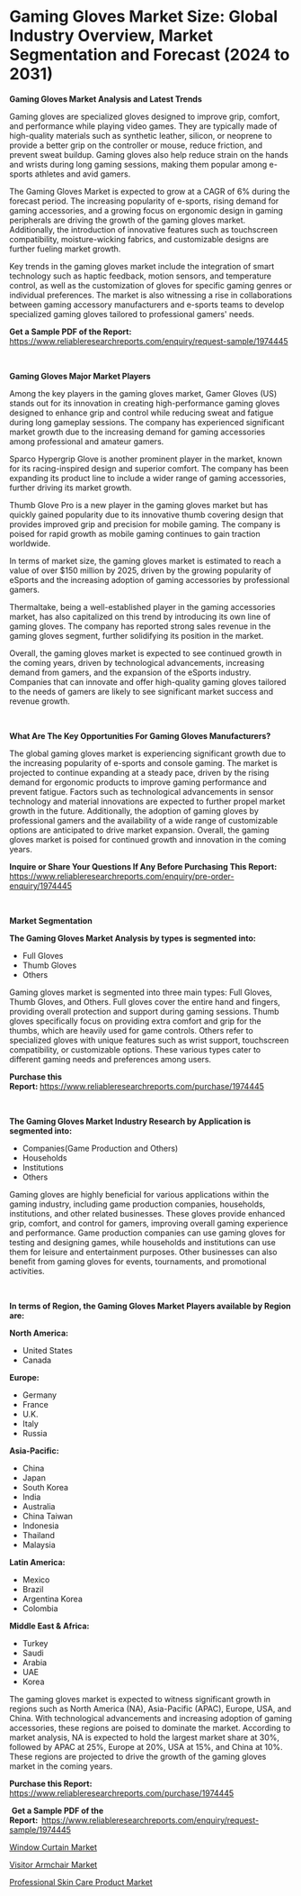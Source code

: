 <p><h1>Gaming Gloves Market Size: Global Industry Overview, Market Segmentation and Forecast (2024 to 2031)</h1></p><p><strong>Gaming Gloves Market Analysis and Latest Trends</strong></p>
<p><p>Gaming gloves are specialized gloves designed to improve grip, comfort, and performance while playing video games. They are typically made of high-quality materials such as synthetic leather, silicon, or neoprene to provide a better grip on the controller or mouse, reduce friction, and prevent sweat buildup. Gaming gloves also help reduce strain on the hands and wrists during long gaming sessions, making them popular among e-sports athletes and avid gamers.</p><p>The Gaming Gloves Market is expected to grow at a CAGR of 6% during the forecast period. The increasing popularity of e-sports, rising demand for gaming accessories, and a growing focus on ergonomic design in gaming peripherals are driving the growth of the gaming gloves market. Additionally, the introduction of innovative features such as touchscreen compatibility, moisture-wicking fabrics, and customizable designs are further fueling market growth.</p><p>Key trends in the gaming gloves market include the integration of smart technology such as haptic feedback, motion sensors, and temperature control, as well as the customization of gloves for specific gaming genres or individual preferences. The market is also witnessing a rise in collaborations between gaming accessory manufacturers and e-sports teams to develop specialized gaming gloves tailored to professional gamers' needs.</p></p>
<p><strong>Get a Sample PDF of the Report:&nbsp;</strong> <a href="https://www.reliableresearchreports.com/enquiry/request-sample/1974445">https://www.reliableresearchreports.com/enquiry/request-sample/1974445</a></p>
<p>&nbsp;</p>
<p><strong>Gaming Gloves Major Market Players</strong></p>
<p><p>Among the key players in the gaming gloves market, Gamer Gloves (US) stands out for its innovation in creating high-performance gaming gloves designed to enhance grip and control while reducing sweat and fatigue during long gameplay sessions. The company has experienced significant market growth due to the increasing demand for gaming accessories among professional and amateur gamers.</p><p>Sparco Hypergrip Glove is another prominent player in the market, known for its racing-inspired design and superior comfort. The company has been expanding its product line to include a wider range of gaming accessories, further driving its market growth.</p><p>Thumb Glove Pro is a new player in the gaming gloves market but has quickly gained popularity due to its innovative thumb covering design that provides improved grip and precision for mobile gaming. The company is poised for rapid growth as mobile gaming continues to gain traction worldwide.</p><p>In terms of market size, the gaming gloves market is estimated to reach a value of over $150 million by 2025, driven by the growing popularity of eSports and the increasing adoption of gaming accessories by professional gamers. </p><p>Thermaltake, being a well-established player in the gaming accessories market, has also capitalized on this trend by introducing its own line of gaming gloves. The company has reported strong sales revenue in the gaming gloves segment, further solidifying its position in the market.</p><p>Overall, the gaming gloves market is expected to see continued growth in the coming years, driven by technological advancements, increasing demand from gamers, and the expansion of the eSports industry. Companies that can innovate and offer high-quality gaming gloves tailored to the needs of gamers are likely to see significant market success and revenue growth.</p></p>
<p>&nbsp;</p>
<p><strong>What Are The Key Opportunities For Gaming Gloves Manufacturers?</strong></p>
<p><p>The global gaming gloves market is experiencing significant growth due to the increasing popularity of e-sports and console gaming. The market is projected to continue expanding at a steady pace, driven by the rising demand for ergonomic products to improve gaming performance and prevent fatigue. Factors such as technological advancements in sensor technology and material innovations are expected to further propel market growth in the future. Additionally, the adoption of gaming gloves by professional gamers and the availability of a wide range of customizable options are anticipated to drive market expansion. Overall, the gaming gloves market is poised for continued growth and innovation in the coming years.</p></p>
<p><strong>Inquire or Share Your Questions If Any Before Purchasing This Report:</strong> <a href="https://www.reliableresearchreports.com/enquiry/pre-order-enquiry/1974445">https://www.reliableresearchreports.com/enquiry/pre-order-enquiry/1974445</a></p>
<p>&nbsp;</p>
<p><strong>Market Segmentation</strong></p>
<p><strong>The Gaming Gloves Market Analysis by types is segmented into:</strong></p>
<p><ul><li>Full Gloves</li><li>Thumb Gloves</li><li>Others</li></ul></p>
<p><p>Gaming gloves market is segmented into three main types: Full Gloves, Thumb Gloves, and Others. Full gloves cover the entire hand and fingers, providing overall protection and support during gaming sessions. Thumb gloves specifically focus on providing extra comfort and grip for the thumbs, which are heavily used for game controls. Others refer to specialized gloves with unique features such as wrist support, touchscreen compatibility, or customizable options. These various types cater to different gaming needs and preferences among users.</p></p>
<p><strong>Purchase this Report:&nbsp;</strong><a href="https://www.reliableresearchreports.com/purchase/1974445">https://www.reliableresearchreports.com/purchase/1974445</a></p>
<p>&nbsp;</p>
<p><strong>The Gaming Gloves Market Industry Research by Application is segmented into:</strong></p>
<p><ul><li>Companies(Game Production and Others)</li><li>Households</li><li>Institutions</li><li>Others</li></ul></p>
<p><p>Gaming gloves are highly beneficial for various applications within the gaming industry, including game production companies, households, institutions, and other related businesses. These gloves provide enhanced grip, comfort, and control for gamers, improving overall gaming experience and performance. Game production companies can use gaming gloves for testing and designing games, while households and institutions can use them for leisure and entertainment purposes. Other businesses can also benefit from gaming gloves for events, tournaments, and promotional activities.</p></p>
<p>&nbsp;</p>
<p><strong>In terms of Region, the Gaming Gloves Market Players available by Region are:</strong></p>
<p>
    <p> <strong> North America: </strong>
        <ul>
            <li>United States</li>
            <li>Canada</li>
        </ul>
        </p> 
    <p> <strong> Europe: </strong>
        <ul>
            <li>Germany</li>
            <li>France</li>
            <li>U.K.</li>
            <li>Italy</li>
            <li>Russia</li>
        </ul>
        </p> 
    <p> <strong> Asia-Pacific: </strong>
        <ul>
            <li>China</li>
            <li>Japan</li>
            <li>South Korea</li>
            <li>India</li>
            <li>Australia</li>
            <li>China Taiwan</li>
            <li>Indonesia</li>
            <li>Thailand</li>
            <li>Malaysia</li>
        </ul>
        </p> 
    <p> <strong> Latin America: </strong>
        <ul>
            <li>Mexico</li>
            <li>Brazil</li>
            <li>Argentina Korea</li>
            <li>Colombia</li>
        </ul>
        </p> 
    <p> <strong> Middle East & Africa: </strong>
        <ul>
            <li>Turkey</li>
            <li>Saudi</li>
            <li>Arabia</li>
            <li>UAE</li>
            <li>Korea</li>
        </ul>
    </p>
    </p>
<p><p>The gaming gloves market is expected to witness significant growth in regions such as North America (NA), Asia-Pacific (APAC), Europe, USA, and China. With technological advancements and increasing adoption of gaming accessories, these regions are poised to dominate the market. According to market analysis, NA is expected to hold the largest market share at 30%, followed by APAC at 25%, Europe at 20%, USA at 15%, and China at 10%. These regions are projected to drive the growth of the gaming gloves market in the coming years.</p></p>
<p><strong>Purchase this Report: </strong><a href="https://www.reliableresearchreports.com/purchase/1974445">https://www.reliableresearchreports.com/purchase/1974445</a></p>
<p>&nbsp;<strong>Get a Sample PDF of the Report:&nbsp;&nbsp;</strong><a href="https://www.reliableresearchreports.com/enquiry/request-sample/1974445">https://www.reliableresearchreports.com/enquiry/request-sample/1974445</a></p>
<p><strong></strong></p>
<p><p><a href="https://github.com/singletonthaxterkelliehr2df/Market-Research-Report-List-1/blob/main/window-curtain-market.md">Window Curtain Market</a></p><p><a href="https://github.com/kufem1/Market-Research-Report-List-1/blob/main/visitor-armchair-market.md">Visitor Armchair Market</a></p><p><a href="https://github.com/kosella/Market-Research-Report-List-2/blob/main/professional-skin-care-product-market.md">Professional Skin Care Product Market</a></p></p>